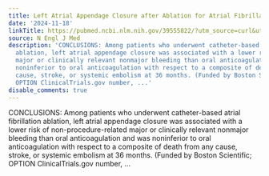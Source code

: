 ```yaml
---
title: Left Atrial Appendage Closure after Ablation for Atrial Fibrillation
date: '2024-11-18'
linkTitle: https://pubmed.ncbi.nlm.nih.gov/39555822/?utm_source=curl&utm_medium=rss&utm_campaign=pubmed-2&utm_content=1LIK-026Y9bjRE4xDQ231BSa89BnY4O2Rfi-9WXQd8C31C6cqE&fc=20211015124055&ff=20241118172045&v=2.18.0.post9+e462414
source: N Engl J Med
description: 'CONCLUSIONS: Among patients who underwent catheter-based atrial fibrillation
  ablation, left atrial appendage closure was associated with a lower risk of non-procedure-related
  major or clinically relevant nonmajor bleeding than oral anticoagulation and was
  noninferior to oral anticoagulation with respect to a composite of death from any
  cause, stroke, or systemic embolism at 36 months. (Funded by Boston Scientific;
  OPTION ClinicalTrials.gov number, ...'
disable_comments: true
---
```

CONCLUSIONS: Among patients who underwent catheter-based atrial fibrillation ablation, left atrial appendage closure was associated with a lower risk of non-procedure-related major or clinically relevant nonmajor bleeding than oral anticoagulation and was noninferior to oral anticoagulation with respect to a composite of death from any cause, stroke, or systemic embolism at 36 months. (Funded by Boston Scientific; OPTION ClinicalTrials.gov number, ...